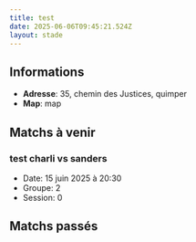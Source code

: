 ```yaml
---
title: test
date: 2025-06-06T09:45:21.524Z
layout: stade
---
```




## Informations
- **Adresse**: 35, chemin des Justices, quimper
- **Map**: map
## Matchs à venir

### test charli vs sanders
- Date: 15 juin 2025 à 20:30
- Groupe: 2
- Session: 0


## Matchs passés

